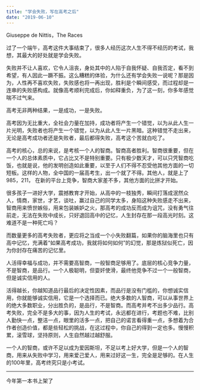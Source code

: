 ```yaml
---
title: "学会失败，写在高考之后"
date: "2019-06-10"
---
```


Giuseppe de Nittis，The Races

  

过了一个端午，高考这件大事结束了，很多人经历这次人生不得不经历的考试，我想，其最大的好处就是学会失败。

失败并不让人喜欢，它令人沮丧，身处其中的人陷于自我怀疑、自我否定，看不到希望，有人因此一蹶不振。这么糟糕的体验，为什么还有学会失败一说呢？那是因为，人性再不喜欢失败，失败感也将一再出现，胜利是个瞬间感受，而过程却是一连串的失败感构成。就像高考顺利完成后，你如释重负，为了这一刻，你多年感觉喘不过气来。

高考无非两种结果，一是成功，一是失败。

高考因为无比重大，全社会力量在加持，成功者将产生一个错觉，以为从此人生一片光明，失败者也将产生一个错觉，以为从此人生一片黑暗。这种错觉不走出来，无论是高考成功者还是失败者，最后都得失败，高考这个苦就白吃了。

高考的核心，总的来说，是考核一个人的智商。智商高者胜利。智商很重要，但在一个人的总体素质中，它占比又不是特别重要。只有极少数天才，可以只凭智商吃饭，也就是说，他的发明创造如此重要，以至于人们不得不忍受他其他方面的一切短板。这样的人物，全中国的一届高考生，出一个就了不得。其他人，就是上了985，211， 在新的平台上竞争，智商大家差不多，其他方面的比拼才开始。

  

很多孩子一进好大学，震撼教育才开始，从高中的一枝独秀，瞬间打落成泯然众人，情商，家世，才艺，谈吐，赢过自己的同学太多，身陷这种失败感走不出来，智商用来愤世嫉俗，用来包装嫉妒之火，那高考的成功反而成为诅咒，没有勇气往前走，无法在失败中成长，只好退回高中的记忆，人生封存在那一段高光时刻。这难道不是一种死亡吗？

而数量更多的高考失败者，更应将之当成一个小失败翻篇，如果你的脑海里也只有高中记忆，充满着“如果高考成功，我就将如何如何”的幻觉，那是炼狱似死亡，因为你封存在痛苦的记忆里。

人活得幸福与成功，并不需要高智商，一般智商足够用了。底层的核心竞争力量，不是智商，是品行。一个人极聪明，但耍奸使滑，最终他竞争不过一个一般智商，但是诚实信用的人。

  

活得越长，你越知道品行最后的决定性因素，而品行是没有门槛的，你想诚实信用，你就能够诚实信用，它是一个选择而已。绝大多数的人智商，可以从事世界上的绝大多数职业，分出胜负的，是品行，不是智商。而高考并考不出多少品行。高考失败，完全不是多大的事，因为人生的考试，永远都在进行，考题也不难，比别人勤快一点，整洁一点，眼里的活多一点，把自己的诺言看得重一点，多想着为合作者创造价值，都是些轻松的挑战，在这过程中，你自己的得到一定也多。慢慢积累，滚雪球，坚持原则，人生自然越过越舒服。

一个人的智商，或许不足以成为爱因斯坦，不足以考上好大学，但是一个人的智商，用来从失败中学习，用来爱己爱人，用来过好这一生，完全是足够的。在人生的100年里，高考终究只是小考试。

  

* * *

  

今年第一本书上架了
